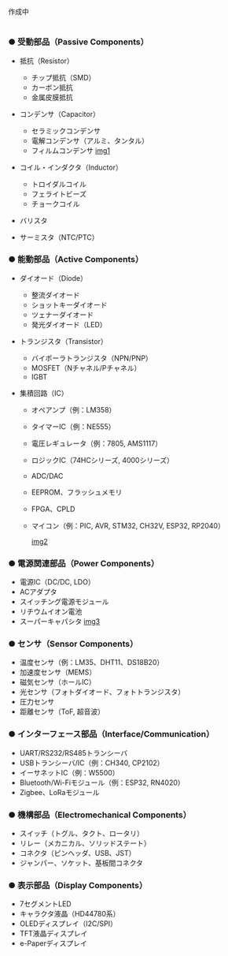 作成中




#

### ● 受動部品（Passive Components）

* 抵抗（Resistor）

  * チップ抵抗（SMD）
  * カーボン抵抗
  * 金属皮膜抵抗
* コンデンサ（Capacitor）

  * セラミックコンデンサ
  * 電解コンデンサ（アルミ、タンタル）
  * フィルムコンデンサ
    [img1](img1.jpg)
* コイル・インダクタ（Inductor）

  * トロイダルコイル
  * フェライトビーズ
  * チョークコイル
* バリスタ
* サーミスタ（NTC/PTC）

### ● 能動部品（Active Components）

* ダイオード（Diode）

  * 整流ダイオード
  * ショットキーダイオード
  * ツェナーダイオード
  * 発光ダイオード（LED）
* トランジスタ（Transistor）

  * バイポーラトランジスタ（NPN/PNP）
  * MOSFET（Nチャネル/Pチャネル）
  * IGBT
* 集積回路（IC）

  * オペアンプ（例：LM358）
  * タイマーIC（例：NE555）
  * 電圧レギュレータ（例：7805, AMS1117）
  * ロジックIC（74HCシリーズ, 4000シリーズ）
  * ADC/DAC
  * EEPROM、フラッシュメモリ
  * FPGA、CPLD
  * マイコン（例：PIC, AVR, STM32, CH32V, ESP32, RP2040）
 
    [img2](img2.jpg)

### ● 電源関連部品（Power Components）

* 電源IC（DC/DC, LDO）
* ACアダプタ
* スイッチング電源モジュール
* リチウムイオン電池
* スーパーキャパシタ
      [img3](img3.jpg)

### ● センサ（Sensor Components）

* 温度センサ（例：LM35、DHT11、DS18B20）
* 加速度センサ（MEMS）
* 磁気センサ（ホールIC）
* 光センサ（フォトダイオード、フォトトランジスタ）
* 圧力センサ
* 距離センサ（ToF, 超音波）

### ● インターフェース部品（Interface/Communication）

* UART/RS232/RS485トランシーバ
* USBトランシーバ/IC（例：CH340, CP2102）
* イーサネットIC（例：W5500）
* Bluetooth/Wi-Fiモジュール（例：ESP32, RN4020）
* Zigbee、LoRaモジュール

### ● 機構部品（Electromechanical Components）

* スイッチ（トグル、タクト、ロータリ）
* リレー（メカニカル、ソリッドステート）
* コネクタ（ピンヘッダ、USB、JST）
* ジャンパー、ソケット、基板間コネクタ

### ● 表示部品（Display Components）

* 7セグメントLED
* キャラクタ液晶（HD44780系）
* OLEDディスプレイ（I2C/SPI）
* TFT液晶ディスプレイ
* e-Paperディスプレイ
